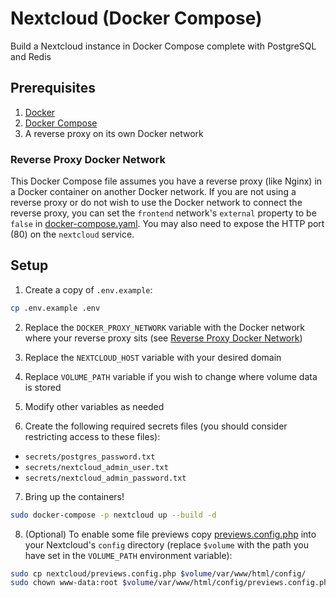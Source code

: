 # Nextcloud (Docker Compose)
Build a Nextcloud instance in Docker Compose complete with PostgreSQL and Redis

## Prerequisites

1. [Docker](https://docs.docker.com/engine/install/)
2. [Docker Compose](https://docs.docker.com/compose/install/)
3. A reverse proxy on its own Docker network

### <a id="ReverseProxy">Reverse Proxy Docker Network</a>

This Docker Compose file assumes you have a reverse proxy (like Nginx) in a Docker container on another Docker network. If you are not using a reverse proxy or do not wish to use the Docker network to connect the reverse proxy, you can set the `frontend` network's `external` property to be `false` in [docker-compose.yaml](docker-compose.yaml). You may also need to expose the HTTP port (80) on the `nextcloud` service.

## Setup

1. Create a copy of `.env.example`:

```bash
cp .env.example .env
```

2. Replace the `DOCKER_PROXY_NETWORK` variable with the Docker network where your reverse proxy sits (see [Reverse Proxy Docker Network](#ReverseProxy))

3. Replace the `NEXTCLOUD_HOST` variable with your desired domain

4. Replace `VOLUME_PATH` variable if you wish to change where volume data is stored

5. Modify other variables as needed

6. Create the following required secrets files (you should consider restricting access to these files):

- `secrets/postgres_password.txt`
- `secrets/nextcloud_admin_user.txt`
- `secrets/nextcloud_admin_password.txt`

7. Bring up the containers!

```bash
sudo docker-compose -p nextcloud up --build -d
```

8. (Optional) To enable some file previews copy [previews.config.php](nextcloud/previews.config.php) into your Nextcloud's `config` directory (replace `$volume` with the path you have set in the `VOLUME_PATH` environment variable):

```bash
sudo cp nextcloud/previews.config.php $volume/var/www/html/config/
sudo chown www-data:root $volume/var/www/html/config/previews.config.php
```
